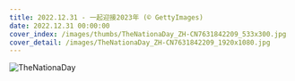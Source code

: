 ```yaml
---
title: 2022.12.31 - 一起迎接2023年 (© GettyImages)
date: 2022.12.31 00:00:00
cover_index: /images/thumbs/TheNationaDay_ZH-CN7631842209_533x300.jpg
cover_detail: /images/TheNationaDay_ZH-CN7631842209_1920x1080.jpg
---
```


![TheNationaDay](/images/TheNationaDay_ZH-CN7631842209_1920x1080.jpg)
